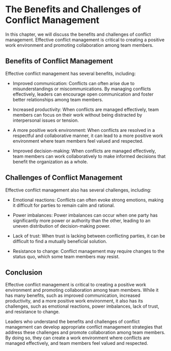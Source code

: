 # The Benefits and Challenges of Conflict Management

In this chapter, we will discuss the benefits and challenges of conflict management. Effective conflict management is critical to creating a positive work environment and promoting collaboration among team members.

Benefits of Conflict Management
-------------------------------

Effective conflict management has several benefits, including:

* Improved communication: Conflicts can often arise due to misunderstandings or miscommunications. By managing conflicts effectively, leaders can encourage open communication and foster better relationships among team members.

* Increased productivity: When conflicts are managed effectively, team members can focus on their work without being distracted by interpersonal issues or tension.

* A more positive work environment: When conflicts are resolved in a respectful and collaborative manner, it can lead to a more positive work environment where team members feel valued and respected.

* Improved decision-making: When conflicts are managed effectively, team members can work collaboratively to make informed decisions that benefit the organization as a whole.

Challenges of Conflict Management
---------------------------------

Effective conflict management also has several challenges, including:

* Emotional reactions: Conflicts can often evoke strong emotions, making it difficult for parties to remain calm and rational.

* Power imbalances: Power imbalances can occur when one party has significantly more power or authority than the other, leading to an uneven distribution of decision-making power.

* Lack of trust: When trust is lacking between conflicting parties, it can be difficult to find a mutually beneficial solution.

* Resistance to change: Conflict management may require changes to the status quo, which some team members may resist.

Conclusion
----------

Effective conflict management is critical to creating a positive work environment and promoting collaboration among team members. While it has many benefits, such as improved communication, increased productivity, and a more positive work environment, it also has its challenges, such as emotional reactions, power imbalances, lack of trust, and resistance to change.

Leaders who understand the benefits and challenges of conflict management can develop appropriate conflict management strategies that address these challenges and promote collaboration among team members. By doing so, they can create a work environment where conflicts are managed effectively, and team members feel valued and respected.
